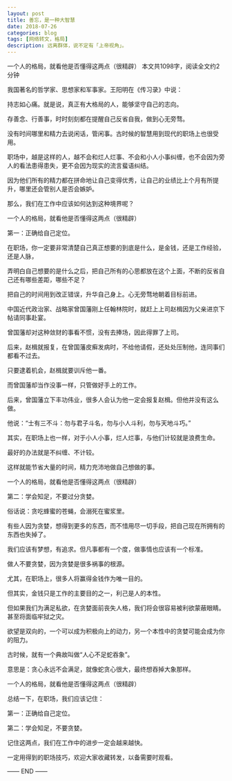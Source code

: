 ```yaml
---
layout: post
title: 善忘，是一种大智慧
date: 2018-07-26
categories: blog
tags: [网络转文，格局]
description: 远离群体，说不定有「上帝视角」。
---
```

一个人的格局，就看他是否懂得这两点（很精辟）
本文共1098字，阅读全文约2分钟

我国著名的哲学家、思想家和军事家。王阳明在《传习录》中说：

持志如心痛。就是说，真正有大格局的人，能够坚守自己的志向。

存善念、行善事，时时刻刻都在提醒自己反省自我，做到心无旁骛。

没有时间哪里和精力去说闲话，管闲事。古时候的智慧用到现代的职场上也很受用。

职场中，越是这样的人，越不会和烂人烂事、不会和小人小事纠缠，也不会因为旁人的看法患得患失，更不会因为现实的流言蜚语纠结。

因为他们所有的精力都在拼命地让自己变得优秀，让自己的业绩比上个月有所提升，哪里还会管别人是否会嫉妒。

那么，我们在工作中应该如何达到这种境界呢？

一个人的格局，就看他是否懂得这两点（很精辟）

第一：正确给自己定位。

在职场，你一定要非常清楚自己真正想要的到底是什么，是金钱，还是工作经验，还是人脉，

弄明白自己想要的是什么之后，把自己所有的心思都放在这个上面，不断的反省自己还有哪些差距，哪些不足？

把自己的时间用到改正错误，升华自己身上。心无旁骛地朝着目标前进。

中国近代政治家、战略家曾国藩刚上任翰林院时，就赶上上司赵楫因为父亲进京下帖请同事赴宴。

曾国藩却对这种敛财的事看不惯，没有去捧场，因此得罪了上司。

后来，赵楫就报复，在曾国藩皮癣发病时，不给他请假，还处处压制他，连同事们都看不过去。

只要逮着机会，赵楫就要训斥他一番。

而曾国藩却当作没事一样，只管做好手上的工作。

后来，曾国藩立下丰功伟业，很多人会认为他一定会报复赵楫。但他并没有这么做。

他说：“士有三不斗：勿与君子斗名，勿与小人斗利，勿与天地斗巧。”

其实，在职场上也一样，对于小人小事，烂人烂事，与他们计较就是浪费生命。

最好的办法就是不纠缠、不计较。

这样就能节省大量的时间，精力充沛地做自己想做的事。

一个人的格局，就看他是否懂得这两点（很精辟）

第二：学会知足，不要过分贪婪。

俗话说：贪吃蜂蜜的苍蝇，会溺死在蜜浆里。

有些人因为贪婪，想得到更多的东西，而不惜用尽一切手段，把自己现在所拥有的东西也失掉了。

我们应该有梦想，有追求。但凡事都有一个度，做事情也应该有一个标准。

做人不要贪婪，因为贪婪是很多祸事的根源。

尤其，在职场上，很多人将赢得金钱作为唯一目的。

但其实，金钱只是工作的主要目的之一，利己是人的本性。

但如果我们为满足私欲，在贪婪面前丧失人格，我们将会很容易被利欲蒙蔽眼睛。甚至将面临牢狱之灾。

欲望是双向的，一个可以成为积极向上的动力，另一个本性中的贪婪可能会成为你的阻力。

古时候，就有一个典故叫做“人心不足蛇吞象”。

意思是：贪心永远不会满足，就像蛇贪心很大，最终想吞掉大象那样。

一个人的格局，就看他是否懂得这两点（很精辟）

总结一下，在职场，我们应该记住：

第一：正确给自己定位。

第二：学会知足，不要贪婪。

记住这两点，我们在工作中的进步一定会越来越快。

一定用得到的职场技巧，欢迎大家收藏转发，以备需要时观看。

—— END ——
